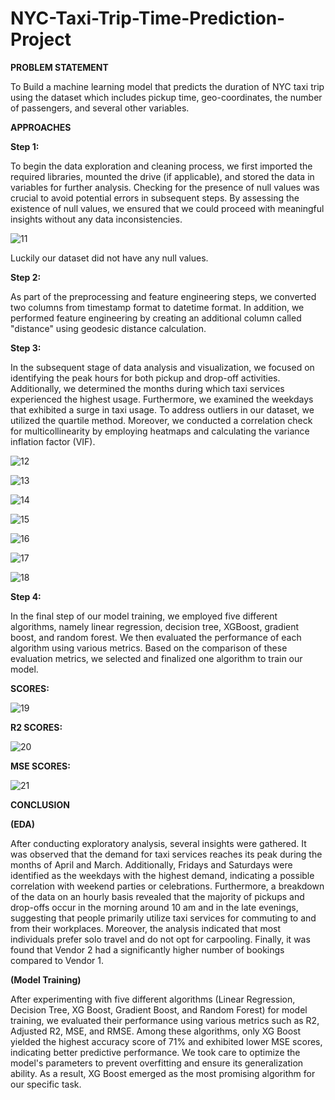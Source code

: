 # NYC-Taxi-Trip-Time-Prediction-Project


**PROBLEM STATEMENT**

To Build a machine learning model that predicts the duration of NYC taxi trip using the dataset which includes pickup time, geo-coordinates, the number of passengers, and several other variables.

**APPROACHES**

**Step 1:**

To begin the data exploration and cleaning process, we first imported the required libraries, mounted the drive (if applicable), and stored the data in variables for further analysis. Checking for the presence of null values was crucial to avoid potential errors in subsequent steps. By assessing the existence of null values, we ensured that we could proceed with meaningful insights without any data inconsistencies.

![11](https://github.com/KamalRawalCS/NYC-Taxi-Trip-Time-Prediction-Project/assets/138231554/1f3ef98e-8325-4e1c-9bb8-72a1e09e80b7)

Luckily our dataset did not have any null values.

**Step 2:**

As part of the preprocessing and feature engineering steps, we converted two columns from timestamp format to datetime format. In addition, we performed feature engineering by creating an additional column called "distance" using geodesic distance calculation.

**Step 3:**

In the subsequent stage of data analysis and visualization, we focused on identifying the peak hours for both pickup and drop-off activities. Additionally, we determined the months during which taxi services experienced the highest usage. Furthermore, we examined the weekdays that exhibited a surge in taxi usage. To address outliers in our dataset, we utilized the quartile method. Moreover, we conducted a correlation check for multicollinearity by employing heatmaps and calculating the variance inflation factor (VIF).

![12](https://github.com/KamalRawalCS/NYC-Taxi-Trip-Time-Prediction-Project/assets/138231554/440612ed-45dc-43a3-bf76-173b9d0c5ef8)

![13](https://github.com/KamalRawalCS/NYC-Taxi-Trip-Time-Prediction-Project/assets/138231554/84ec9b39-a1f2-46f0-ae3c-777b5d7dba9f)

![14](https://github.com/KamalRawalCS/NYC-Taxi-Trip-Time-Prediction-Project/assets/138231554/890048f3-726a-4614-bd80-eda72abe3da4)

![15](https://github.com/KamalRawalCS/NYC-Taxi-Trip-Time-Prediction-Project/assets/138231554/004b68c8-65f1-4889-bfbe-e70932e2245d)

![16](https://github.com/KamalRawalCS/NYC-Taxi-Trip-Time-Prediction-Project/assets/138231554/d1335f3d-9745-4b47-bee4-292d4d25ee49)

![17](https://github.com/KamalRawalCS/NYC-Taxi-Trip-Time-Prediction-Project/assets/138231554/4a00ecc6-7b0b-442f-8cf5-b1311c788ac0)

![18](https://github.com/KamalRawalCS/NYC-Taxi-Trip-Time-Prediction-Project/assets/138231554/0bfa2196-2f0b-4e1a-82f2-39dcd1a622b8)


**Step 4:**

In the final step of our model training, we employed five different algorithms, namely linear regression, decision tree, XGBoost, gradient boost, and random forest. We then evaluated the performance of each algorithm using various metrics. Based on the comparison of these evaluation metrics, we selected and finalized one algorithm to train our model.

**SCORES:**

![19](https://github.com/KamalRawalCS/NYC-Taxi-Trip-Time-Prediction-Project/assets/138231554/33e535e8-fadd-4348-9789-23cc1ca2a996)


**R2 SCORES:**

![20](https://github.com/KamalRawalCS/NYC-Taxi-Trip-Time-Prediction-Project/assets/138231554/887e57dc-dcf6-491b-8a6e-25a8a5a5e883)


**MSE SCORES:**

![21](https://github.com/KamalRawalCS/NYC-Taxi-Trip-Time-Prediction-Project/assets/138231554/5dd6c4ef-e628-4f34-b238-6543e66d2605)

**CONCLUSION**

**(EDA)**

After conducting exploratory analysis, several insights were gathered. It was observed that the demand for taxi services reaches its peak during the months of April and March. Additionally, Fridays and Saturdays were identified as the weekdays with the highest demand, indicating a possible correlation with weekend parties or celebrations. Furthermore, a breakdown of the data on an hourly basis revealed that the majority of pickups and drop-offs occur in the morning around 10 am and in the late evenings, suggesting that people primarily utilize taxi services for commuting to and from their workplaces. Moreover, the analysis indicated that most individuals prefer solo travel and do not opt for carpooling. Finally, it was found that Vendor 2 had a significantly higher number of bookings compared to Vendor 1.

**(Model Training)**

After experimenting with five different algorithms (Linear Regression, Decision Tree, XG Boost, Gradient Boost, and Random Forest) for model training, we evaluated their performance using various metrics such as R2, Adjusted R2, MSE, and RMSE. Among these algorithms, only XG Boost yielded the highest accuracy score of 71% and exhibited lower MSE scores, indicating better predictive performance. We took care to optimize the model's parameters to prevent overfitting and ensure its generalization ability. As a result, XG Boost emerged as the most promising algorithm for our specific task.

